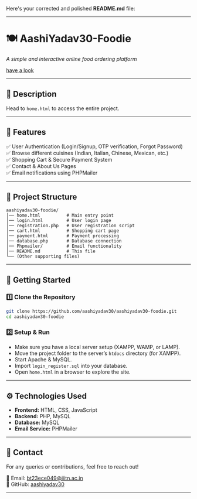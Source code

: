 Here's your corrected and polished **README.md** file:  

---

# **🍽️ AashiYadav30-Foodie**  
_A simple and interactive online food ordering platform_  

[have a look](https://foodiespot.netlify.app/)

---

## **📌 Description**  
Head to `home.html` to access the entire project.  

---

## **🔑 Features**  
✅ User Authentication (Login/Signup, OTP verification, Forgot Password)  
✅ Browse different cuisines (Indian, Italian, Chinese, Mexican, etc.)  
✅ Shopping Cart & Secure Payment System  
✅ Contact & About Us Pages  
✅ Email notifications using PHPMailer  

---

## **📂 Project Structure**  

```
aashiyadav30-foodie/
│── home.html          # Main entry point
│── login.html         # User login page
│── registration.php   # User registration script
│── cart.html          # Shopping cart page
│── payment.html       # Payment processing
│── database.php       # Database connection
│── Phpmailer/         # Email functionality
│── README.md          # This file
└── (Other supporting files)
```

---

## **🚀 Getting Started**  

### **1️⃣ Clone the Repository**  
```sh
git clone https://github.com/aashiyadav30/aashiyadav30-foodie.git
cd aashiyadav30-foodie
```

### **2️⃣ Setup & Run**  
- Make sure you have a local server setup (XAMPP, WAMP, or LAMP).  
- Move the project folder to the server’s `htdocs` directory (for XAMPP).  
- Start Apache & MySQL.  
- Import `login_register.sql` into your database.  
- Open `home.html` in a browser to explore the site.  

---

## **⚙️ Technologies Used**  
- **Frontend:** HTML, CSS, JavaScript  
- **Backend:** PHP, MySQL  
- **Database:** MySQL  
- **Email Service:** PHPMailer  

---

## **📧 Contact**  
For any queries or contributions, feel free to reach out!  

📩 Email: bt23ece049@iiitn.ac.in  
🔗 GitHub: [aashiyadav30](https://github.com/aashiyadav30)  

---

